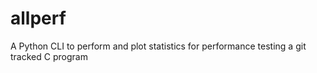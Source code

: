 # allperf
A Python CLI to perform and plot statistics for performance testing a git tracked C program
